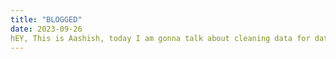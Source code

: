 ```yaml
---
title: "BLOGGED"
date: 2023-09-26
hEY, This is Aashish, today I am gonna talk about cleaning data for data analysis process. Basic tools are Ms Excel, File Editors and Python but you can do this with Tableau too. It won't just make the cleaning process es easier for you but you will also be able visualize your data easily. wil
---
```

